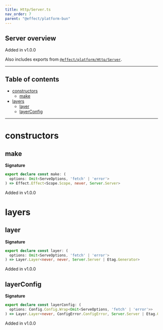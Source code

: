 ```yaml
---
title: Http/Server.ts
nav_order: 7
parent: "@effect/platform-bun"
---
```


## Server overview

Added in v1.0.0

Also includes exports from [`@effect/platform/Http/Server`](https://effect-ts.github.io/platform/platform/Http/Server.ts.html).

---

<h2 class="text-delta">Table of contents</h2>

- [constructors](#constructors)
  - [make](#make)
- [layers](#layers)
  - [layer](#layer)
  - [layerConfig](#layerconfig)

---

# constructors

## make

**Signature**

```ts
export declare const make: (
  options: Omit<ServeOptions, 'fetch' | 'error'>
) => Effect.Effect<Scope.Scope, never, Server.Server>
```

Added in v1.0.0

# layers

## layer

**Signature**

```ts
export declare const layer: (
  options: Omit<ServeOptions, 'fetch' | 'error'>
) => Layer.Layer<never, never, Server.Server | Etag.Generator>
```

Added in v1.0.0

## layerConfig

**Signature**

```ts
export declare const layerConfig: (
  options: Config.Config.Wrap<Omit<ServeOptions, 'fetch' | 'error'>>
) => Layer.Layer<never, ConfigError.ConfigError, Server.Server | Etag.Generator>
```

Added in v1.0.0
